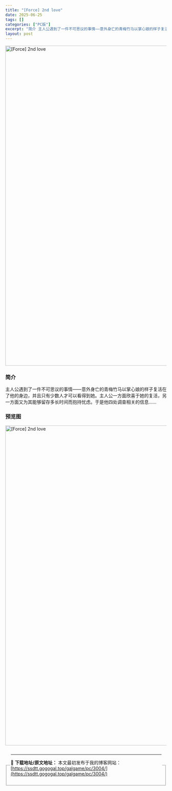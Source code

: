 ```yaml
---
title: "[Force] 2nd love"
date: 2025-06-25
tags: []
categories: ["PC版"]
excerpt: "简介 主人公遇到了一件不可思议的事情——意外身亡的青梅竹马以掌心娘的样子复活在了他的身边，并且只有少数人才可以看得到她。主人公一方面欣喜于她的复活，另一方面又为其能够留存多长时间而抱持忧虑。于是他四处调查相关的信息&#8230;&#8230; 预览图 资源下载点进按钮进入下载页面查看下载地址 资源免&hellip;"
layout: post
---
```



<p><img decoding="async"   src="https://ssdtt.gogogal.top/wp-content/uploads/2025/06/431f1-00.webp" loading="lazy" alt="[Force] 2nd love" style="display: block; margin-left: auto; margin-right: auto; width: 1000px;" /></p>
<div>
<h3>简介</h3>
</p></div>
<p>主人公遇到了一件不可思议的事情——意外身亡的青梅竹马以掌心娘的样子复活在了他的身边，并且只有少数人才可以看得到她。主人公一方面欣喜于她的复活，另一方面又为其能够留存多长时间而抱持忧虑。于是他四处调查相关的信息&#8230;&#8230;</p>
<h3>预览图</h3>
<p><img decoding="async"   src="https://ssdtt.gogogal.top/wp-content/uploads/2025/06/64a71-01.webp" loading="lazy" alt="[Force] 2nd love" style="display: block; margin-left: auto; margin-right: auto; width: 1000px;" /></p>
<div> </div>
<fieldset>
<legend>


---
📖 **下载地址/原文地址：** 本文最初发布于我的博客网站：[https://ssdtt.gogogal.top/galgame/pc/3004/](https://ssdtt.gogogal.top/galgame/pc/3004/)
